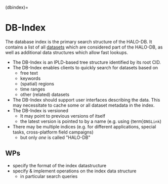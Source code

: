 (dbindex)=
# DB-Index

The database index is the primary search structure of the HALO-DB.
It contains a list of all [datasets](#dataset) which are considered part of the HALO-DB, as well as additional data structures which allow fast lookups.

* The DB-Index is an IPLD-based tree structure identified by its root CID.
* The DB-Index enables clients to quickly search for datasets based on
  * free text
  * keywords
  * (spatial) regions
  * time ranges
  * other (related) datasets
* The DB-Index should support user interfaces describing the data. This may necessitate to cache some or all dataset metadata in the index.
* The DB-Index is versioned
  * It may point to previous versions of itself
  * the latest version is pointed to by a name (e.g. using {term}`DNSLink`)
* There may be multiple indices (e.g. for different applications, special tasks, cross-platform field campaigns)
  * but only *one* is called "HALO-DB"

## WPs

* specify the format of the index datastructure
* specify & implement operations on the index data structure
  * in particular search queries
